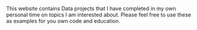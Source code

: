 This website contains Data projects that I have completed in my own personal time on topics I am interested about. Please feel free to use these as examples for you own code and education. 
